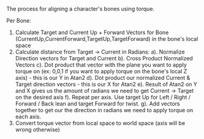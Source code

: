 The process for aligning a character's bones using torque.

Per Bone:
  1. Calculate Target and Current Up + Forward Vectors for Bone (CurrentUp,CurrentForward,TargetUp,TargetForward) in the bone's local space
  2. Calculate distance from Target -> Current in Radians:
    a). Normalize Direction vectors for Target and Current
    b). Cross Product Normalized Vectors
    c). Dot product that vector with the plane you want to apply torque on (ex: 0,0,1 if you want to apply torque on the bone's local Z axis) - this is our Y in Atan2
    d). Dot product our normalized Current & Target direction vectors - this is our X for Atan2
    e). Result of Atan2 on Y and X gives us the amount of radians we need to get Current -> Target on the desired axis
    f). Repeat per axis. Use target Up for Left / Right / Forward / Back lean and target Forward for twist.
    g). Add vectors together to get our the direction in radians we need to apply torque on each axis.
  3.  Convert torque vector from local space to world space (axis will be wrong otherwise)
